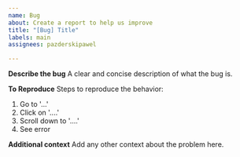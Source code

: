 ```yaml
---
name: Bug
about: Create a report to help us improve
title: "[Bug] Title"
labels: main
assignees: pazderskipawel

---
```


**Describe the bug**
A clear and concise description of what the bug is.

**To Reproduce**
Steps to reproduce the behavior:
1. Go to '...'
2. Click on '....'
3. Scroll down to '....'
4. See error

**Additional context**
Add any other context about the problem here.
